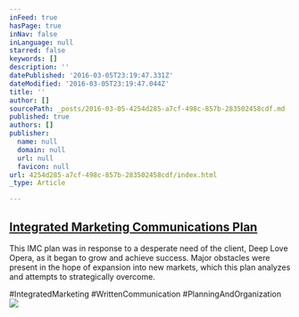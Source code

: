 ```yaml
---
inFeed: true
hasPage: true
inNav: false
inLanguage: null
starred: false
keywords: []
description: ''
datePublished: '2016-03-05T23:19:47.331Z'
dateModified: '2016-03-05T23:19:47.044Z'
title: ''
author: []
sourcePath: _posts/2016-03-05-4254d285-a7cf-498c-857b-283502458cdf.md
published: true
authors: []
publisher:
  name: null
  domain: null
  url: null
  favicon: null
url: 4254d285-a7cf-498c-857b-283502458cdf/index.html
_type: Article

---
```

## [Integrated Marketing Communications Plan][0]

This IMC plan was in response to a desperate need of the client, Deep Love Opera, as it began to grow and achieve success. Major obstacles were present in the hope of expansion into new markets, which this plan analyzes and attempts to strategically overcome.

\#IntegratedMarketing \#WrittenCommunication \#PlanningAndOrganization
![](https://s3-us-west-2.amazonaws.com/the-grid-img/p/e84f0ba5c5cafd834892f85210ba480d020bcfdf.jpg)

[0]: https://drive.google.com/file/d/0B_3Bn2B5HlnMYzdYenZCVk1wVVU/view?usp=sharing